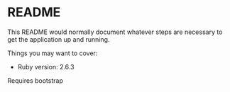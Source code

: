# README

This README would normally document whatever steps are necessary to get the
application up and running.

Things you may want to cover:

* Ruby version: 2.6.3

Requires bootstrap
